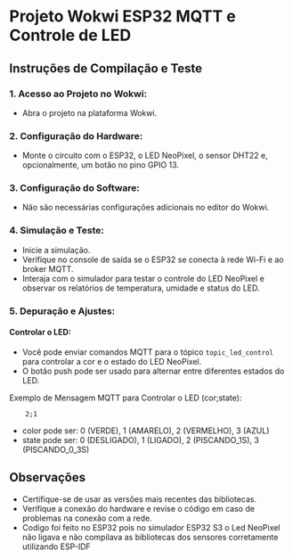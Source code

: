 # Projeto Wokwi ESP32 MQTT e Controle de LED

## Instruções de Compilação e Teste

### 1. Acesso ao Projeto no Wokwi:
   - Abra o projeto na plataforma Wokwi.

### 2. Configuração do Hardware:
   - Monte o circuito com o ESP32, o LED NeoPixel, o sensor DHT22 e, opcionalmente, um botão no pino GPIO 13.

### 3. Configuração do Software:
   - Não são necessárias configurações adicionais no editor do Wokwi.

### 4. Simulação e Teste:
   - Inicie a simulação.
   - Verifique no console de saída se o ESP32 se conecta à rede Wi-Fi e ao broker MQTT.
   - Interaja com o simulador para testar o controle do LED NeoPixel e observar os relatórios de temperatura, umidade e status do LED.

### 5. Depuração e Ajustes:

#### Controlar o LED:
   - Você pode enviar comandos MQTT para o tópico `topic_led_control` para controlar a cor e o estado do LED NeoPixel.
   - O botão push pode ser usado para alternar entre diferentes estados do LED.

   Exemplo de Mensagem MQTT para Controlar o LED (cor;state):
```
    2;1

 ```
- color pode ser: 0 (VERDE), 1 (AMARELO), 2 (VERMELHO), 3 (AZUL)
- state pode ser: 0 (DESLIGADO), 1 (LIGADO), 2 (PISCANDO_1S), 3 (PISCANDO_0_3S)

## Observações

- Certifique-se de usar as versões mais recentes das bibliotecas.
- Verifique a conexão do hardware e revise o código em caso de problemas na conexão com a rede.
- Codigo foi feito no ESP32 pois no simulador ESP32 S3 o Led NeoPixel não ligava e não compilava as bibliotecas dos sensores corretamente utilizando ESP-IDF 